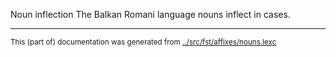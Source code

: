 Noun inflection
The Balkan Romani language nouns inflect in cases.



* * *
<small>This (part of) documentation was generated from [../src/fst/affixes/nouns.lexc](http://github.com/giellalt/lang-rmn/blob/main/../src/fst/affixes/nouns.lexc)</small>